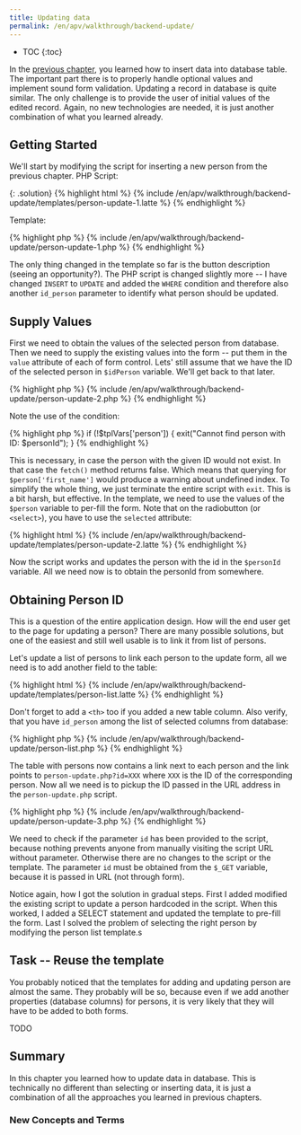 ```yaml
---
title: Updating data
permalink: /en/apv/walkthrough/backend-update/
---
```


* TOC
{:toc}

In the [previous chapter](todo), you learned how to insert data into database table. The important part there is to properly
handle optional values and implement sound form validation. Updating a record in database is quite similar. The only
challenge is to provide the user of initial values of the edited record. Again, no new technologies are needed, it is just 
another combination of what you learned already.

## Getting Started
We'll start by modifying the script for inserting a new person from the previous chapter. PHP Script:

{: .solution}
{% highlight html %}
{% include /en/apv/walkthrough/backend-update/templates/person-update-1.latte %}
{% endhighlight %}

Template: 

{% highlight php %}
{% include /en/apv/walkthrough/backend-update/person-update-1.php %}
{% endhighlight %}

The only thing changed in the template so far is the button description (seeing an opportunity?).
The PHP script is changed slightly more -- I have changed `INSERT` to `UPDATE` and added the `WHERE`
condition and therefore also another `id_person` parameter to identify what person should be updated.

## Supply Values
First we need to obtain the values of the selected person from database. Then we 
need to supply the existing values into the form -- put them in the `value` attribute of each of form
control. Lets' still assume that we have the ID of the selected person in `$idPerson` variable.
We'll get back to that later.

{% highlight php %}
{% include /en/apv/walkthrough/backend-update/person-update-2.php %}
{% endhighlight %}

Note the use of the condition:

{% highlight php %}
if (!$tplVars['person']) {
    exit("Cannot find person with ID: $personId");
}
{% endhighlight %} 

This is necessary, in case the person with the given ID would not exist. In that case
the `fetch()` method returns false. Which means that querying for `$person['first_name']` 
would produce a warning about undefined index. To simplify the whole thing, we just terminate
the entire script with `exit`. This is a bit harsh, but effective.
In the template, we need to use the values of the `$person` variable to per-fill the form.
Note that on the radiobutton (or `<select>`), you have to use the `selected` attribute:

{% highlight html %}
{% include /en/apv/walkthrough/backend-update/templates/person-update-2.latte %}
{% endhighlight %}

Now the script works and updates the person with the id in the `$personId` variable. All
we need now is to obtain the personId from somewhere.

## Obtaining Person ID
This is a question of the entire application design. How will the end user get to the 
page for updating a person? There are many possible solutions, but one of the easiest
and still well usable is to link it from list of persons.

Let's update a list of persons to link each person to the update form, all we need is to
add another field to the table:

{% highlight html %}
{% include /en/apv/walkthrough/backend-update/templates/person-list.latte %}
{% endhighlight %}

Don't forget to add a `<th>` too if you added a new table column. Also verify, that
you have `id_person` among the list of selected columns from database: 

{% highlight php %}
{% include /en/apv/walkthrough/backend-update/person-list.php %}
{% endhighlight %}

The table with persons now contains a link next to each person and the link points to
`person-update.php?id=XXX` where `XXX` is the ID of the corresponding person. Now all we need is to
pickup the ID passed in the URL address in the `person-update.php` script.

{% highlight php %}
{% include /en/apv/walkthrough/backend-update/person-update-3.php %}
{% endhighlight %}

We need to check if the parameter `id` has been provided to the script, because nothing prevents anyone from
manually visiting the script URL without parameter. Otherwise there are no changes to the script or
the template. The parameter `id` must be obtained from the `$_GET` variable, because it is passed
in URL (not through form).

Notice again, how I got the solution in gradual steps. First I added modified the existing script to
update a person hardcoded in the script. When this worked, I added a SELECT statement and 
updated the template to pre-fill the form. Last I solved the problem of selecting the right person
by modifying the person list template.s

## Task -- Reuse the template
You probably noticed that the templates for adding and updating person are almost the same. They
probably will be so, because even if we add another properties (database columns) for persons,
it is very likely that they will have to be added to both forms.


TODO


## Summary
In this chapter you learned how to update data in database. This is technically no different than
selecting or inserting data, it is just a combination of all the approaches you learned in
previous chapters.

### New Concepts and Terms

